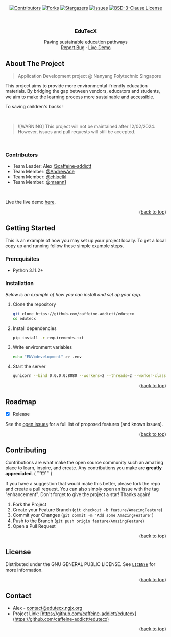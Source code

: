 <a name="readme-top"></a>



<!-- PROJECT SHIELDS -->
<div align="center">

  <a href="[contributors-url]">[![Contributors][contributors-shield]][contributors-url]</a>
  <a href="[forks-url]">[![Forks][forks-shield]][forks-url]</a>
  <a href="[stars-url]">[![Stargazers][stars-shield]][stars-url]</a>
  <a href="[issues-url]">[![Issues][issues-shield]][issues-url]</a>
  <a href="[license-url]">[![BSD-3-Clause License][license-shield]][license-url]</a>

</div>

<!-- PROJECT LOGO -->
<br />
<div align="center">
  <h3 align="center">EduTecX</h3>

  <p align="center">
    Paving sustainable education pathways
    <br />
    <a href="https://github.com/caffeine-addictt/edutecx/issues">Report Bug</a>
    ·
    <a href="https://edutecx.ngjx.org">Live Demo</a>
  </p>
</div>



<!-- ABOUT THE PROJECT -->
## About The Project
> Application Development project @ Nanyang Polytechnic Singapore

This project aims to provide more environmental-friendly education materials.
By bridging the gap between vendors, educators and students, we aim to make the learning process more sustainable and accessible.

To saving children's backs!

<br />

> ![WARNING]
> This project will not be maintained after 12/02/2024. However, issues and pull requests will still be accepted.

<br />

### Contributors

- Team Leader: Alex [@caffeine-addictt](https://github.com/caffeine-addictt)
- Team Member: [@AndrewAce](https://github.com/AndrewAce)
- Team Member: [@chloelkl](https://github.com/chloelkl)
- Team Member: [@maann1](https://github.com/maann1)

<br />

Live the live demo [here](https://edutecx.ngjx.org).

<p align="right">(<a href="#readme-top">back to top</a>)</p>



<!-- GETTING STARTED -->
## Getting Started

This is an example of how you may set up your project locally.
To get a local copy up and running follow these simple example steps.

### Prerequisites

* Python 3.11.2+

### Installation

_Below is an example of how you can install and set up your app._

1. Clone the repository
   ```sh
   git clone https://github.com/caffeine-addictt/edutecx
   cd edutecx
   ```
2. Install dependencies
   ```sh
   pip install -r requirements.txt
   ```
3. Write environment variables
   ```sh
   echo "ENV=development" >> .env
   ```
4. Start the server
   ```sh
   gunicorn --bind 0.0.0.0:8080 --workers=2 --threads=2 --worker-class=gthread --reload run:app
   ```

<p align="right">(<a href="#readme-top">back to top</a>)</p>



<!-- ROADMAP -->
## Roadmap

- [x] Release

See the [open issues](https://github.com/caffeine-addictt/edutecx/issues) for a full list of proposed features (and known issues).

<p align="right">(<a href="#readme-top">back to top</a>)</p>



<!-- CONTRIBUTING -->
## Contributing

Contributions are what make the open source community such an amazing place to learn, inspire, and create. Any contributions you make are **greatly appreciated**. ( ˶ˆᗜˆ˵ )

If you have a suggestion that would make this better, please fork the repo and create a pull request. You can also simply open an issue with the tag "enhancement".
Don't forget to give the project a star! Thanks again!

1. Fork the Project
2. Create your Feature Branch (`git checkout -b feature/AmazingFeature`)
3. Commit your Changes (`git commit -m 'Add some AmazingFeature'`)
4. Push to the Branch (`git push origin feature/AmazingFeature`)
5. Open a Pull Request

<p align="right">(<a href="#readme-top">back to top</a>)</p>



<!-- LICENSE -->
## License

Distributed under the GNU GENERAL PUBLIC LICENSE. See [`LICENSE`](./LICENSE) for more information.

<p align="right">(<a href="#readme-top">back to top</a>)</p>



<!-- CONTACT -->
## Contact

- Alex - contact@edutecx.ngjx.org
- Project Link: [https://github.com/caffeine-addictt/edutecx](https://github.com/caffeine-addictt/edutecx)

<p align="right">(<a href="#readme-top">back to top</a>)</p>



<!-- MARKDOWN LINKS & IMAGES -->
<!-- https://www.markdownguide.org/basic-syntax/#reference-style-links -->
[contributors-shield]: https://img.shields.io/github/contributors/caffeine-addictt/edutecx.svg?style=for-the-badge
[contributors-url]: https://github.com/caffeine-addictt/edutecx/graphs/contributors
[forks-shield]: https://img.shields.io/github/forks/caffeine-addictt/edutecx.svg?style=for-the-badge
[forks-url]: https://github.com/caffeine-addictt/edutecx/network/members
[stars-shield]: https://img.shields.io/github/stars/caffeine-addictt/edutecx.svg?style=for-the-badge
[stars-url]: https://github.com/caffeine-addictt/edutecx/stargazers
[issues-shield]: https://img.shields.io/github/issues/caffeine-addictt/edutecx.svg?style=for-the-badge
[issues-url]: https://github.com/caffeine-addictt/edutecx/issues
[license-shield]: https://img.shields.io/github/license/caffeine-addictt/edutecx.svg?style=for-the-badge
[license-url]: https://github.com/caffeine-addictt/edutecx/blob/master/LICENSE
